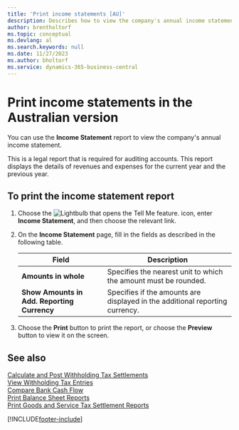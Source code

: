 ```yaml
---
title: 'Print income statements [AU]'
description: Describes how to view the company's annual income statement in the Australian version.
author: brentholtorf
ms.topic: conceptual
ms.devlang: al
ms.search.keywords: null
ms.date: 11/27/2023
ms.author: bholtorf
ms.service: dynamics-365-business-central
---
```

# <a name="print-income-statements-in-the-australian-version"></a>Print income statements in the Australian version

You can use the **Income Statement** report to view the company's annual income statement.  

This is a legal report that is required for auditing accounts. This report displays the details of revenues and expenses for the current year and the previous year.  

## <a name="to-print-the-income-statement-report"></a>To print the income statement report
1. Choose the ![Lightbulb that opens the Tell Me feature.](../../media/ui-search/search_small.png "Tell me what you want to do") icon, enter **Income Statement**, and then choose the relevant link.  
2. On the **Income Statement** page, fill in the fields as described in the following table.  

    |Field|Description|  
    |---------------------------------|---------------------------------------|  
    |**Amounts in whole**|Specifies the nearest unit to which the amount must be rounded.|  
    |**Show Amounts in Add. Reporting Currency**|Specifies if the amounts are displayed in the additional reporting currency.|  

3. Choose the **Print** button to print the report, or choose the **Preview** button to view it on the screen.  

## <a name="see-also"></a>See also
[Calculate and Post Withholding Tax Settlements](how-to-calculate-and-post-withholding-tax-settlements.md)  
[View Withholding Tax Entries](how-to-view-withholding-tax-entries.md)   
[Compare Bank Cash Flow](how-to-compare-bank-cash-flow.md)     
[Print Balance Sheet Reports](how-to-print-balance-sheet-reports.md)   
[Print Goods and Service Tax Settlement Reports](how-to-print-goods-and-service-tax-settlement-reports.md) 


[!INCLUDE[footer-include](../../includes/footer-banner.md)]
